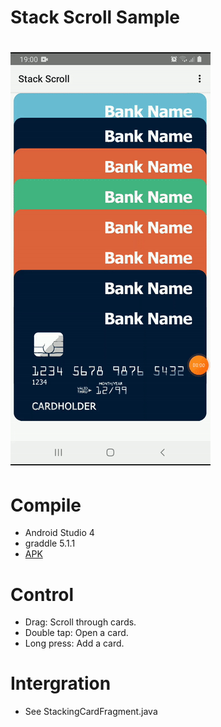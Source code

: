 
Stack Scroll Sample
===================================
![](screenshots/main.gif)
===================================
# Compile
- Android Studio 4
- graddle 5.1.1
- [APK](https://github.com/hucancode/StackScroll/releases)

# Control
- Drag: Scroll through cards.
- Double tap: Open a card.
- Long press: Add a card.

# Intergration
- See StackingCardFragment.java
